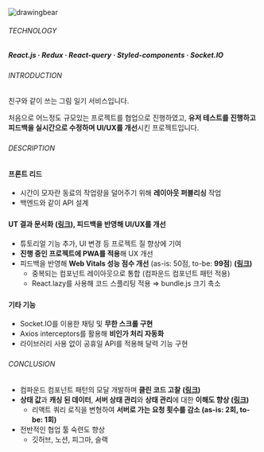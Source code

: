 ![drawingbear](https://github.com/jhchoi1182/portfolio/assets/116577489/db1dd0c5-73b5-4192-918d-74bad07041fd)

###### TECHNOLOGY

##### React.js · Redux · React-query · Styled-components · Socket.IO

###

###### INTRODUCTION

친구와 같이 쓰는 그림 일기 서비스입니다.

처음으로 어느정도 규모있는 프로젝트를 협업으로 진행하였고, **유저 테스트를 진행하고 피드백을 실시간으로 수정하며 UI/UX를 개선**시킨 프로젝트입니다.

###

###### DESCRIPTION

#### 프론트 리드

- 시간이 모자란 동료의 작업량을 덜어주기 위해 **레이아웃 퍼블리싱** 작업
- 백엔드와 같이 API 설계

###

#### **UT 결과 문서화 ([링크](https://www.notion.so/6e112d9470024297875042712f0aa488?pvs=21)), 피드백을 반영해 UI/UX를 개선**

- 튜토리얼 기능 추가, UI 변경 등 프로젝트 질 향상에 기여
- **진행 중인 프로젝트에 PWA를 적용**해 UX 개선
- 피드백을 반영해 **Web Vitals 성능 점수 개선** (as-is: 50점, to-be: **99점**) **([링크](https://jhchoi1182.tistory.com/144))**
  - 중복되는 컴포넌트 레이아웃으로 통합 (컴파운드 컴포넌트 패턴 적용)
  - React.lazy를 사용해 코드 스플리팅 적용 ⇒ bundle.js 크기 축소

###

#### 기타 기능

- Socket.IO를 이용한 채팅 및 **무한 스크롤 구현**
- Axios interceptors를 활용해 **비인가 처리 자동화**
- 라이브러리 사용 없이 공휴일 API를 적용해 달력 기능 구현

###

###### CONCLUSION

- 컴파운드 컴포넌트 패턴의 모달 개발하며 **클린 코드 고찰** **([링크](https://jhchoi1182.tistory.com/139))**
- **상태 값**과 **캐싱 된 데이터**, **서버 상태 관리**와 **상태 관리**에 대한 **이해도 향상 ([링크](https://jhchoi1182.tistory.com/141))**
  - 리액트 쿼리 로직을 변형하여 **서버로 가는 요청 횟수를 감소 (as-is: 2회, to-be: 1회)**
- 전반적인 협업 툴 숙련도 향상
  - 깃허브, 노션, 피그마, 슬랙
